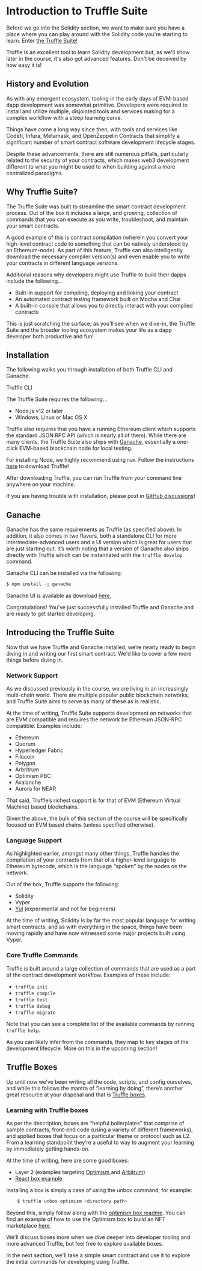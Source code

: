 
  
  <!-- Title goes below: -->
# Introduction to Truffle Suite

<!-- Content here: -->

Before we go into the Solidity section, we want to make sure you have a place where you can play around with the Solidity code you're starting to learn. Enter [the Truffle Suite!](https://www.trufflesuite.com)

Truffle is an excellent tool to learn Solidity development but, as we'll show later in the course, it's also got advanced features. Don't be deceived by how easy it is!

## History and Evolution

As with any emergent ecosystem, tooling in the early days of EVM-based dapp development was somewhat primitive. Developers were required to install and utilize multiple, disjointed tools and services making for a complex workflow with a steep learning curve.

Things have come a long way since then, with tools and services like Codefi, Infura, Metamask, and OpenZeppelin Contracts that simplify a significant number of smart contract software development lifecycle stages.

Despite these advancements, there are still numerous pitfalls, particularly related to the security of your contracts, which makes web3 development different to what you might be used to when building against a more centralized paradigms.

## Why Truffle Suite?

The Truffle Suite was built to streamline the smart contract development process. Out of the box it includes a large, and growing, collection of commands that you can execute as you write, troubleshoot, and maintain your smart contracts.

A good example of this is contract compilation (wherein you convert your high-level contract code to something that can be natively understood by an Ethereum-node). As part of this feature, Truffle can also intelligently download the necessary compiler version(s) and even enable you to write your contracts in different language versions.

Additional reasons why developers might use Truffle to build their dapps include the following...

- Built-in support for compiling, deploying and linking your contract
- An automated contract testing framework built on Mocha and Chai
- A built-in console that allows you to directly interact with your compiled contracts

This is just scratching the surface; as you’ll see when we dive-in, the Truffle Suite and the broader tooling ecosystem makes your life as a dapp developer both productive and fun!

## Installation

The following walks you through installation of both Truffle CLI and Ganache.

Truffle CLI

The Truffle Suite requires the following...

- Node.js v12 or later
- Windows, Linux or Mac OS X

Truffle also requires that you have a running Ethereum client which supports the standard JSON RPC API (which is nearly all of them). While there are many clients, the Truffle Suite also ships with [Ganache,](https://www.trufflesuite.com/ganache) essentially a one-click EVM-based blockchain node for local testing.

For installing Node, we highly recommend using `nvm`. Follow the instructions [here](https://trufflesuite.com/docs/truffle/getting-started/installation/) to download Truffle!

After downloading Truffle, you can run Truffle from your command line anywhere on your machine.

If you are having trouble with installation, please post in [GitHub discussions](https://github.com/orgs/trufflesuite/discussions)!

## Ganache

Ganache has the same requirements as Truffle (as specified above). In addition, it also comes in two flavors, both a standalone CLI for more intermediate-advanced users and a UI version which is great for users that are just starting out. It’s worth noting that a version of Ganache also ships directly with Truffle which can be instantiated with the `truffle develop` command.  

Ganache CLI can be installed via the following:

```bash
$ npm install -g ganache
```

Ganache UI is available as download [here.](https://www.trufflesuite.com/ganache)

Congratulations! You've just successfully installed Truffle and Ganache and are ready to get started developing.

## Introducing the Truffle Suite

Now that we have Truffle and Ganache installed, we’re nearly ready to begin diving in and writing our first smart contract. We'd like to cover a few more things before diving in.

### Network Support

As we discussed previously in the course, we are living in an increasingly multi-chain world. There are multiple popular public blockchain networks, and Truffle Suite aims to serve as many of these as is realistic.

At the time of writing, Truffle Suite supports development on networks that are EVM compatible and requires the network be Ethereum JSON-RPC compatible. Examples include:

- Ethereum
- Quorum
- Hyperledger Fabric
- Filecoin
- Polygon
- Arbritrum
- Optimism PBC
- Avalanche
- Aurora for NEAR

That said, Truffle’s richest support is for that of EVM (Ethereum Virtual Machine) based blockchains.

Given the above, the bulk of this section of the course will be specifically focused on EVM based chains (unless specified otherwise).

### Language Support

As highlighted earlier, amongst many other things, Truffle handles the compilation of your contracts from that of a higher-level language to Ethereum bytecode, which is the language “spoken” by the nodes on the network.

Out of the box, Truffle supports the following:

- Solidity
- Vyper
- [Yul](https://docs.soliditylang.org/en/v0.8.6/yul.html) (experimental and not for beginners)
  
At the time of writing, Solidity is by far the most popular language for writing smart contracts, and as with everything in the space, things have been moving rapidly and have now witnessed some major projects built using Vyper.  

### Core Truffle Commands

Truffle is built around a large collection of commands that are used as a part of the contract development workflow. Examples of these include:

- `truffle init`
- `truffle compile`
- `truffle test`
- `truffle debug`
- `truffle migrate`

Note that you can see a complete list of the available commands by running `truffle help`.

As you can likely infer from the commands, they map to key stages of the development lifecycle. More on this in the upcoming section!

## Truffle Boxes

Up until now we’ve been writing all the code, scripts, and config ourselves, and while this follows the mantra of “learning by doing”, there’s another great resource at your disposal and that is [Truffle boxes](https://www.trufflesuite.com/boxes).

### Learning with Truffle boxes

As per the description, boxes are “helpful boilerplates” that comprise of sample contracts, front-end code (using a variety of different frameworks), and applied boxes that focus on a particular theme or protocol such as L2. From a learning standpoint they’re a useful to way to augment your learning by immediately getting hands-on. 

At the time of writing, here are some good boxes:

- Layer 2 (examples targeting [Optimism ](https://www.trufflesuite.com/boxes/optimism) and [Arbitrum](https://www.trufflesuite.com/boxes/arbitrum))
- [React box example](https://trufflesuite.com/boxes/react/)

Installing a box is simply a case of using the unbox command, for example:

```bash
    $ truffle unbox optimism <directory path>
```

Beyond this, simply follow along with the [optimism box readme](https://github.com/truffle-box/optimism-box). You can find an example of how to use the Optimism box to build an NFT marketplace [here](https://trufflesuite.com/guides/nft-marketplace/).

We'll discuss boxes more when we dive deeper into developer tooling and more advanced Truffle, but feel free to explore available boxes.

In the next section, we'll take a simple smart contract and use it to explore the initial commands for developing using Truffle.